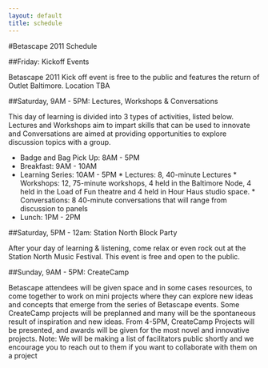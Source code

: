 ```yaml
---
layout: default
title: schedule
---
```


#Betascape 2011 Schedule

##Friday: Kickoff Events

Betascape 2011 Kick off event is free to the public and features the
return of Outlet Baltimore. Location TBA

##Saturday, 9AM - 5PM: Lectures, Workshops & Conversations

This day of learning is divided into 3 types of activities, listed below. Lectures and Workshops aim to impart skills that can be used to innovate and Conversations are aimed at providing opportunities to explore discussion topics with a group.

 *   Badge and Bag Pick Up: 8AM - 5PM
 *   Breakfast: 9AM - 10AM
 *   Learning Series: 10AM - 5PM
    *       Lectures: 8, 40-minute Lectures
    *       Workshops: 12, 75-minute workshops, 4 held in the Baltimore Node, 4 held in the Load of 		Fun theatre and 4 held in Hour Haus studio space.
    *       Conversations: 8 40-minute conversations that will range from discussion to panels
 *   Lunch: 1PM - 2PM

##Saturday, 5PM - 12am: Station North Block Party

After your day of learning & listening, come relax or even rock out
at the Station North Music Festival. This event is free and open to the
public.

##Sunday, 9AM - 5PM: CreateCamp

Betascape attendees will be given space and in some cases resources,
to come together to work on mini projects where they can explore new
ideas and concepts that emerge from the series of Betascape events. Some
CreateCamp projects will be preplanned and many will be the spontaneous
result of inspiration and new ideas. From 4-5PM, CreateCamp Projects
will be presented, and awards will be given for the most novel and
innovative projects. Note: We will be making a list of facilitators
public shortly and we encourage you to reach out to them if you want to
collaborate with them on a project
